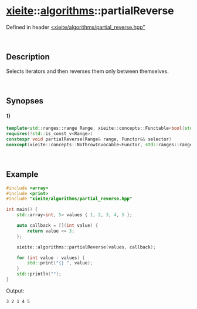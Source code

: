 # [xieite](../../xieite.md)\:\:[algorithms](../../algorithms.md)\:\:partialReverse
Defined in header [<xieite/algorithms/partial_reverse.hpp"](../../../include/xieite/algorithms/partial_reverse.hpp)

&nbsp;

## Description
Selects iterators and then reverses them only between themselves.

&nbsp;

## Synopses
#### 1)
```cpp
template<std::ranges::range Range, xieite::concepts::Functable<bool(std::ranges::range_reference_t<Range>)> Functor>
requires(!std::is_const_v<Range>)
constexpr void partialReverse(Range& range, Functor&& selector)
noexcept(xieite::concepts::NoThrowInvocable<Functor, std::ranges::range_reference_t<Range>>);
```

&nbsp;

## Example
```cpp
#include <array>
#include <print>
#include "xieite/algorithms/partial_reverse.hpp"

int main() {
    std::array<int, 5> values { 1, 2, 3, 4, 5 };

    auto callback = [](int value) {
        return value <= 3;
    };

    xieite::algorithms::partialReverse(values, callback);

    for (int value : values) {
        std::print("{} ", value);
    }
    std::println("");
}
```
Output:
```
3 2 1 4 5
```
